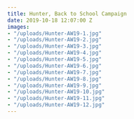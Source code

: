 ```yaml
---
title: Hunter, Back to School Campaign
date: 2019-10-18 12:07:00 Z
images:
- "/uploads/Hunter-AW19-1.jpg"
- "/uploads/Hunter-AW19-2.jpg"
- "/uploads/Hunter-AW19-3.jpg"
- "/uploads/Hunter-AW19-4.jpg"
- "/uploads/Hunter-AW19-5.jpg"
- "/uploads/Hunter-AW19-6.jpg"
- "/uploads/Hunter-AW19-7.jpg"
- "/uploads/Hunter-AW19-8.jpg"
- "/uploads/Hunter-AW19-9.jpg"
- "/uploads/Hunter-AW19-10.jpg"
- "/uploads/Hunter-AW19-11.jpg"
- "/uploads/Hunter-AW19-12.jpg"
---
```


